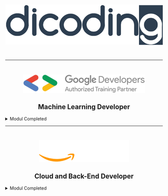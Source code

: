 <br />

<p align="center">
  <a href='https://www.dicoding.com/'><img src="README/logo.png"></a>
</p>

<br>

---

<br>
<p align="center">
  <img src="README/gdg.png" height="60">
</p>

<h2 align="center">Machine Learning Developer</h2>

<details><summary>Modul Completed</summary>

1. Belajar Dasar Visualisasi Data [[📃](https://www.dicoding.com/academies/177)]

    <a href='https://www.dicoding.com/certificates/98XWKW5M0XM3'><img src="README/visual.png"></a>

2. Memulai Pemrograman Dengan Python [[📃](https://www.dicoding.com/academies/86)]

    <a href='https://www.dicoding.com/certificates/4EXG6EO59ZRL'><img src="README/python.png"></a>

3. Belajar Machine Learning untuk Pemula [[📃](https://www.dicoding.com/academies/184)]

    <a href='https://www.dicoding.com/certificates/0LZ03DR6KZ65'><img src="README/MLIntro.png"></a>

    <details><summary>Project</summary>

    - Image Classification [[📁](https://github.com/rifqinvnd/Dicoding/blob/main/Project/RockPaperScissors-ImageClassification.ipynb)]

        <a href="#">
            <img src="README/rps.png">
        </a>
      
4. Belajar Pengembangan Machine Learning [[📃](https://www.dicoding.com/academies/185)]

    <a href='https://www.dicoding.com/certificates/RVZK1LEENPD5'><img src="README/MLAdv.png"></a>

    <details><summary>Project</summary>

    - BBC News Categories Classification [[📁](https://github.com/rifqinvnd/Dicoding/blob/main/Project/BBCtextcategories-NLP.ipynb)]

        <a href="#">
            <img src="README/BBC.png">
        </a>

    - China Temperature Time Series Forecating [[📁](https://github.com/rifqinvnd/Dicoding/blob/main/Project/ChinaTemperature-TimeSeriesForecasting.ipynb)]

        <a href="#">
            <img src="README/chinaTSForecast.png">
        </a>

    - The Simpson Character Classification [[📁](https://github.com/rifqinvnd/Dicoding/blob/main/Project/TheSimpsonCharacter-ImageClassification.ipynb)]

        <a href="#">
            <img src="README/simpson.png">
        </a>
  
    </details>

</details>

---
<br>
<p align="center">
  <img src="README/aws.png" height="70">
</p>

<h2 align="center">Cloud and Back-End Developer</h2>

<details><summary>Modul Completed</summary>

1. Cloud Practitioner Essentials (Belajar Dasar AWS Cloud) [[📃](https://www.dicoding.com/academies/251)]

    <a href='https://www.dicoding.com/certificates/0LZ03QJ43Z65'><img src="README/cloudAWS.png"></a>
